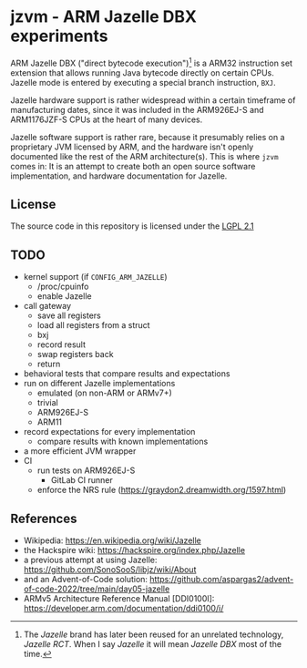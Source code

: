 # jzvm - ARM Jazelle DBX experiments

ARM Jazelle DBX ("direct bytecode execution")[^dbx] is a ARM32 instruction set
extension that allows running Java bytecode directly on certain CPUs.
Jazelle mode is entered by executing a special branch instruction, `BXJ`.

Jazelle hardware support is rather widespread within a certain timeframe of
manufacturing dates, since it was included in the ARM926EJ-S and ARM1176JZF-S
CPUs at the heart of many devices.

Jazelle software support is rather rare, because it presumably relies on a
proprietary JVM licensed by ARM, and the hardware isn't openly documented like
the rest of the ARM architecture(s). This is where `jzvm` comes in: It is an
attempt to create both an open source software implementation, and hardware
documentation for Jazelle.

[^dbx]: The _Jazelle_ brand has later been reused for an unrelated technology, _Jazelle RCT_. When I say _Jazelle_ it will mean _Jazelle DBX_ most of the time.

## License

The source code in this repository is licensed under the [LGPL 2.1]

[LGPL 2.1]: https://opensource.org/license/lgpl-2-1/


## TODO
- kernel support (if `CONFIG_ARM_JAZELLE`)
  - /proc/cpuinfo
  - enable Jazelle
- call gateway
  - save all registers
  - load all registers from a struct
  - bxj
  - record result
  - swap registers back
  - return
- behavioral tests that compare results and expectations
- run on different Jazelle implementations
  - emulated (on non-ARM or ARMv7+)
  - trivial
  - ARM926EJ-S
  - ARM11
- record expectations for every implementation
  - compare results with known implementations
- a more efficient JVM wrapper
- CI
  - run tests on ARM926EJ-S
    - GitLab CI runner
  - enforce the NRS rule (https://graydon2.dreamwidth.org/1597.html)


## References

- Wikipedia: <https://en.wikipedia.org/wiki/Jazelle>
- the Hackspire wiki: <https://hackspire.org/index.php/Jazelle>
- a previous attempt at using Jazelle: <https://github.com/SonoSooS/libjz/wiki/About>
- and an Advent-of-Code solution: <https://github.com/aspargas2/advent-of-code-2022/tree/main/day05-jazelle>
- ARMv5 Architecture Reference Manual [DDI0100I]: <https://developer.arm.com/documentation/ddi0100/i/>
